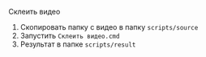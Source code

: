 Склеить видео

1) Скопировать папку с видео в папку `scripts/source`
2) Запустить `Склеить видео.cmd`
3) Результат в папке `scripts/result`
